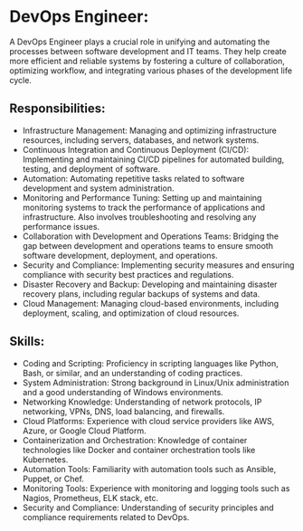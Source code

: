 # DevOps Engineer:
A DevOps Engineer plays a crucial role in unifying and automating the processes between software development and IT teams. They help create more efficient and reliable systems by fostering a culture of collaboration, optimizing workflow, and integrating various phases of the development life cycle.

## Responsibilities:
- Infrastructure Management: Managing and optimizing infrastructure resources, including servers, databases, and network systems.
- Continuous Integration and Continuous Deployment (CI/CD): Implementing and maintaining CI/CD pipelines for automated building, testing, and deployment of software.
- Automation: Automating repetitive tasks related to software development and system administration.
- Monitoring and Performance Tuning: Setting up and maintaining monitoring systems to track the performance of applications and infrastructure. Also involves troubleshooting and resolving any performance issues.
- Collaboration with Development and Operations Teams: Bridging the gap between development and operations teams to ensure smooth software development, deployment, and operations.
- Security and Compliance: Implementing security measures and ensuring compliance with security best practices and regulations.
- Disaster Recovery and Backup: Developing and maintaining disaster recovery plans, including regular backups of systems and data.
- Cloud Management: Managing cloud-based environments, including deployment, scaling, and optimization of cloud resources.

## Skills:
- Coding and Scripting: Proficiency in scripting languages like Python, Bash, or similar, and an understanding of coding practices.
- System Administration: Strong background in Linux/Unix administration and a good understanding of Windows environments.
- Networking Knowledge: Understanding of network protocols, IP networking, VPNs, DNS, load balancing, and firewalls.
- Cloud Platforms: Experience with cloud service providers like AWS, Azure, or Google Cloud Platform.
- Containerization and Orchestration: Knowledge of container technologies like Docker and container orchestration tools like Kubernetes.
- Automation Tools: Familiarity with automation tools such as Ansible, Puppet, or Chef.
- Monitoring Tools: Experience with monitoring and logging tools such as Nagios, Prometheus, ELK stack, etc.
- Security and Compliance: Understanding of security principles and compliance requirements related to DevOps.
